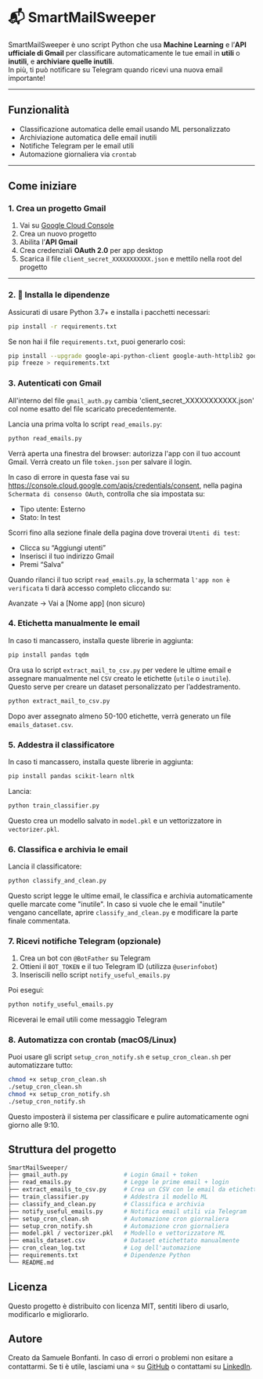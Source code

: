 # 📬 SmartMailSweeper

SmartMailSweeper è uno script Python che usa **Machine Learning** e l’**API ufficiale di Gmail** per classificare automaticamente le tue email in **utili** o **inutili**, e **archiviare quelle inutili**.  
In più, ti può notificare su Telegram quando ricevi una nuova email importante!

---

## Funzionalità

- Classificazione automatica delle email usando ML personalizzato
- Archiviazione automatica delle email inutili
- Notifiche Telegram per le email utili
- Automazione giornaliera via `crontab`

---

## Come iniziare

### 1. Crea un progetto Gmail

1. Vai su [Google Cloud Console](https://console.cloud.google.com/)
2. Crea un nuovo progetto
3. Abilita l’**API Gmail**
4. Crea credenziali **OAuth 2.0** per app desktop
5. Scarica il file `client_secret_XXXXXXXXXXX.json` e mettilo nella root del progetto

---

### 2. 🧱 Installa le dipendenze

Assicurati di usare Python 3.7+ e installa i pacchetti necessari:

```bash
pip install -r requirements.txt
```

Se non hai il file `requirements.txt`, puoi generarlo così:

```bash
pip install --upgrade google-api-python-client google-auth-httplib2 google-auth-oauthlib python-telegram-bot nltk scikit-learn
pip freeze > requirements.txt
```

### 3. Autenticati con Gmail

All'interno del file `gmail_auth.py` cambia 'client_secret_XXXXXXXXXXX.json' col nome esatto del file scaricato precedentemente.

Lancia una prima volta lo script `read_emails.py`:

```bash
python read_emails.py
```

Verrà aperta una finestra del browser: autorizza l'app con il tuo account Gmail.
Verrà creato un file `token.json` per salvare il login.

In caso di errore in questa fase vai su https://console.cloud.google.com/apis/credentials/consent, nella pagina `Schermata di consenso OAuth`, controlla che sia impostata su:
- Tipo utente: Esterno
- Stato: In test

Scorri fino alla sezione finale della pagina dove troverai `Utenti di test`:
- Clicca su “Aggiungi utenti”
- Inserisci il tuo indirizzo Gmail
- Premi “Salva”

Quando rilanci il tuo script `read_emails.py`, la schermata `l'app non è verificata` ti darà accesso completo cliccando su:

Avanzate → Vai a [Nome app] (non sicuro)

### 4. Etichetta manualmente le email
In caso ti mancassero, installa queste librerie in aggiunta:
```bash
pip install pandas tqdm
```
Ora usa lo script `extract_mail_to_csv.py` per vedere le ultime email e assegnare manualmente nel `CSV` creato le etichette (`utile` o `inutile`).
Questo serve per creare un dataset personalizzato per l’addestramento.

```bash
python extract_mail_to_csv.py
```
Dopo aver assegnato almeno 50-100 etichette, verrà generato un file `emails_dataset.csv`.

### 5. Addestra il classificatore
In caso ti mancassero, installa queste librerie in aggiunta:
```bash
pip install pandas scikit-learn nltk
```
Lancia:
```bash
python train_classifier.py
```
Questo crea un modello salvato in `model.pkl` e un vettorizzatore in `vectorizer.pkl`.

### 6. Classifica e archivia le email
Lancia il classificatore:
```bash
python classify_and_clean.py
```
Questo script legge le ultime email, le classifica e archivia automaticamente quelle marcate come "inutile".
In caso si vuole che le email "inutile" vengano cancellate, aprire `classify_and_clean.py` e modificare la parte finale commentata.

### 7. Ricevi notifiche Telegram (opzionale)

1. Crea un bot con `@BotFather` su Telegram
2. Ottieni il `BOT_TOKEN` e il tuo Telegram ID (utilizza `@userinfobot`)
3. Inseriscili nello script `notify_useful_emails.py`

Poi esegui:
```bash
python notify_useful_emails.py
```
Riceverai le email utili come messaggio Telegram

### 8. Automatizza con crontab (macOS/Linux)
Puoi usare gli script `setup_cron_notify.sh` e `setup_cron_clean.sh` per automatizzare tutto:
```bash
chmod +x setup_cron_clean.sh
./setup_cron_clean.sh
chmod +x setup_cron_notify.sh
./setup_cron_notify.sh
```
Questo imposterà il sistema per classificare e pulire automaticamente ogni giorno alle 9:10.

## Struttura del progetto
```bash
SmartMailSweeper/
├── gmail_auth.py                # Login Gmail + token
├── read_emails.py               # Legge le prime email + login
├── extract_emails_to_csv.py     # Crea un CSV con le email da etichettare
├── train_classifier.py          # Addestra il modello ML
├── classify_and_clean.py        # Classifica e archivia
├── notify_useful_emails.py      # Notifica email utili via Telegram
├── setup_cron_clean.sh          # Automazione cron giornaliera
├── setup_cron_notify.sh         # Automazione cron giornaliera
├── model.pkl / vectorizer.pkl   # Modello e vettorizzatore ML
├── emails_dataset.csv           # Dataset etichettato manualmente
├── cron_clean_log.txt           # Log dell'automazione
├── requirements.txt             # Dipendenze Python
└── README.md
```
## Licenza
Questo progetto è distribuito con licenza MIT, sentiti libero di usarlo, modificarlo e migliorarlo.

## Autore
Creato da Samuele Bonfanti.
In caso di errori o problemi non esitare a contattarmi.
Se ti è utile, lasciami una ⭐ su [GitHub](https://github.com/Sbonfa04) o contattami su [LinkedIn](https://www.linkedin.com/in/samuele-bonfanti-a568042b1/).

